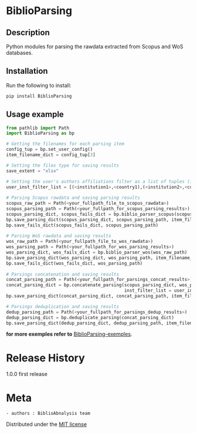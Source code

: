 # BiblioParsing
## Description
Python modules for parsing the rawdata extracted from Scopus and WoS databases.

## Installation
Run the following to install:
```python
pip install BiblioParsing
```

## Usage example
```python
from pathlib import Path
import BiblioParsing as bp

# Getting the filenames for each parsing item
config_tup = bp.set_user_config()
item_filename_dict = config_tup[3]

# Setting the files type for saving results
save_extent = "xlsx"

# Setting the user's authors affiliations filter as a list of tuples (institution,country)
user_inst_filter_list = [(<institution1>,<country1),(<institution2>,<country2),...]
    
# Parsing Scopus rawdata and saving parsing results
scopus_raw_path = Path(<your_fullpath_file_to_scopus_rawdata>)
scopus_parsing_path = Path(<your_fullpath_for_scopus_parsing_results>)
scopus_parsing_dict, scopus_fails_dict = bp.biblio_parser_scopus(scopus_raw_path)
bp.save_parsing_dict(scopus_parsing_dict, scopus_parsing_path, item_filename_dict, save_extent)
bp.save_fails_dict(scopus_fails_dict, scopus_parsing_path)
    
# Parsing WoS rawdata and saving results
wos_raw_path = Path(<your_fullpath_file_to_wos_rawdata>)
wos_parsing_path = Path(<your_fullpath_for_wos_parsing_results>)
wos_parsing_dict, wos_fails_dict = bp.biblio_parser_wos(wos_raw_path) 
bp.save_parsing_dict(wos_parsing_dict, wos_parsing_path, item_filename_dict, save_extent)
bp.save_fails_dict(wos_fails_dict, wos_parsing_path)
    
# Parsings concatenation and saving results
concat_parsing_path = Path(<your_fullpath_for_parsings_concat_results>)
concat_parsing_dict = bp.concatenate_parsing(scopus_parsing_dict, wos_parsing_dict,  
                                             inst_filter_list = user_inst_filter_list)
bp.save_parsing_dict(concat_parsing_dict, concat_parsing_path, item_filename_dict, save_extent)

# Parsings deduplication and saving results
dedup_parsing_path = Path(<your_fullpath_for_parsings_dedup_results>)
dedup_parsing_dict = bp.deduplicate_parsing(concat_parsing_dict)
bp.save_parsing_dict(dedup_parsing_dict, dedup_parsing_path, item_filename_dict, save_extent)
```
**for more exemples refer to** [BiblioParsing-exemples](https://github.com/TickyWill/BiblioParsing/Demo_BiblioParsing.ipynb).


# Release History
1.0.0 first release


# Meta
	- authors : BiblioAbnalysis team

Distributed under the [MIT license](https://mit-license.org/)
